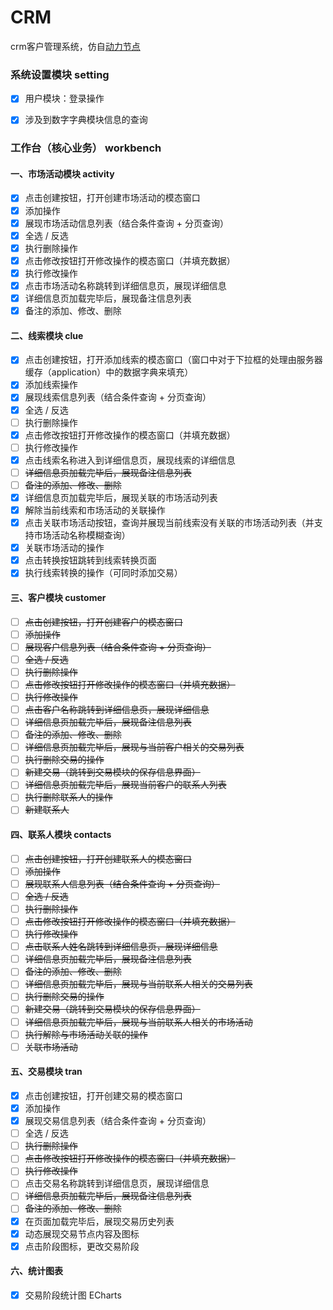 # CRM

crm客户管理系统，仿自[动力节点](https://www.bilibili.com/video/BV1fT4y1E7a6?p=1)

### 系统设置模块 setting

- [x] 用户模块：登录操作
- [x] 涉及到数字字典模块信息的查询



### 工作台（核心业务） workbench



#### 一、市场活动模块 activity

- [x] 点击创建按钮，打开创建市场活动的模态窗口
- [x] 添加操作
- [x] 展现市场活动信息列表（结合条件查询 + 分页查询）
- [x] 全选 / 反选
- [x] 执行删除操作
- [x] 点击修改按钮打开修改操作的模态窗口（并填充数据）
- [x] 执行修改操作
- [x] 点击市场活动名称跳转到详细信息页，展现详细信息
- [x] 详细信息页加载完毕后，展现备注信息列表
- [x] 备注的添加、修改、删除

#### 二、线索模块 clue

- [x] 点击创建按钮，打开添加线索的模态窗口（窗口中对于下拉框的处理由服务器缓存（application）中的数据字典来填充）
- [x] 添加线索操作
- [x] 展现线索信息列表（结合条件查询 + 分页查询）
- [x] 全选 / 反选
- [ ] 执行删除操作
- [x] 点击修改按钮打开修改操作的模态窗口（并填充数据）
- [ ] 执行修改操作
- [x] 点击线索名称进入到详细信息页，展现线索的详细信息
- [ ] ~~详细信息页加载完毕后，展现备注信息列表~~
- [ ] ~~备注的添加、修改、删除~~
- [x] 详细信息页加载完毕后，展现关联的市场活动列表
- [x] 解除当前线索和市场活动的关联操作
- [x] 点击关联市场活动按钮，查询并展现当前线索没有关联的市场活动列表（并支持市场活动名称模糊查询）
- [x] 关联市场活动的操作
- [x] 点击转换按钮跳转到线索转换页面
- [x] 执行线索转换的操作（可同时添加交易）

#### 三、客户模块 customer

- [ ] ~~点击创建按钮，打开创建客户的模态窗口~~
- [ ] ~~添加操作~~
- [ ] ~~展现客户信息列表（结合条件查询 + 分页查询）~~
- [ ] ~~全选 / 反选~~
- [ ] ~~执行删除操作~~
- [ ] ~~点击修改按钮打开修改操作的模态窗口（并填充数据）~~
- [ ] ~~执行修改操作~~
- [ ] ~~点击客户名称跳转到详细信息页，展现详细信息~~
- [ ] ~~详细信息页加载完毕后，展现备注信息列表~~
- [ ] ~~备注的添加、修改、删除~~
- [ ] ~~详细信息页加载完毕后，展现与当前客户相关的交易列表~~
- [ ] ~~执行删除交易的操作~~
- [ ] ~~新建交易（跳转到交易模块的保存信息界面）~~
- [ ] ~~详细信息页加载完毕后，展现当前客户的联系人列表~~
- [ ] ~~执行删除联系人的操作~~
- [ ] ~~新建联系人~~

#### 四、联系人模块 contacts

- [ ] ~~点击创建按钮，打开创建联系人的模态窗口~~
- [ ] ~~添加操作~~
- [ ] ~~展现联系人信息列表（结合条件查询 + 分页查询）~~
- [ ] ~~全选 / 反选~~
- [ ] ~~执行删除操作~~
- [ ] ~~点击修改按钮打开修改操作的模态窗口（并填充数据）~~
- [ ] ~~执行修改操作~~
- [ ] ~~点击联系人姓名跳转到详细信息页，展现详细信息~~
- [ ] ~~详细信息页加载完毕后，展现备注信息列表~~
- [ ] ~~备注的添加、修改、删除~~
- [ ] ~~详细信息页加载完毕后，展现与当前联系人相关的交易列表~~
- [ ] ~~执行删除交易的操作~~
- [ ] ~~新建交易（跳转到交易模块的保存信息界面）~~
- [ ] ~~详细信息页加载完毕后，展现与当前联系人相关的市场活动~~
- [ ] ~~执行解除与市场活动关联的操作~~
- [ ] ~~关联市场活动~~

#### 五、交易模块 tran

- [x] 点击创建按钮，打开创建交易的模态窗口
- [x] 添加操作
- [x] 展现交易信息列表（结合条件查询 + 分页查询）
- [ ] 全选 / 反选
- [ ] ~~执行删除操作~~
- [ ] ~~点击修改按钮打开修改操作的模态窗口（并填充数据）~~
- [ ] ~~执行修改操作~~
- [ ] 点击交易名称跳转到详细信息页，展现详细信息
- [ ] ~~详细信息页加载完毕后，展现备注信息列表~~
- [ ] ~~备注的添加、修改、删除~~
- [x] 在页面加载完毕后，展现交易历史列表
- [x] 动态展现交易节点内容及图标
- [x] 点击阶段图标，更改交易阶段

#### 六、统计图表

- [x] 交易阶段统计图 ECharts





